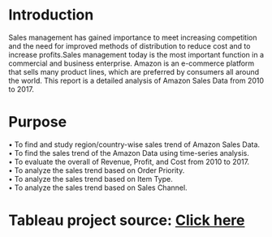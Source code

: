 <h1>Introduction</h1>

Sales management has gained importance to meet increasing competition and the 
need for improved methods of distribution to reduce cost and to increase 
profits.Sales management today is the most important function in a commercial and 
business enterprise. Amazon is an e-commerce platform that sells many product 
lines, which are preferred by consumers all around the world. This report is a detailed 
analysis of Amazon Sales Data from 2010 to 2017.

<h1>Purpose</h1>

 • To find and study region/country-wise sales trend of Amazon Sales Data.<br>
 • To find the sales trend of the Amazon Data using time-series analysis.<br>
 • To evaluate the overall of Revenue, Profit, and Cost from 2010 to 2017.<br>
 • To analyze the sales trend based on Order Priority.<br>
 • To analyze the sales trend based on Item Type.<br>
 • To analyze the sales trend based on Sales Channel.

<h1>Tableau project source: <a href="https://public.tableau.com/app/profile/unmilan.baruah/viz/AmazonSalesDataAnalysis_17220543933410/Dashboard1">Click here</a></h1>
